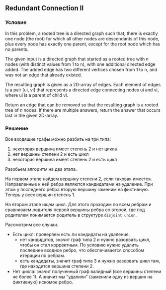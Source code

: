 ## Redundant Connection II

### Условие
In this problem, a rooted tree is a directed graph such that, there is exactly one node (the root) for which all other nodes are descendants of this node, plus every node has exactly one parent, except for the root node which has no parents.

The given input is a directed graph that started as a rooted tree with n nodes (with distinct values from 1 to n), with one additional directed edge added. The added edge has two different vertices chosen from 1 to n, and was not an edge that already existed.

The resulting graph is given as a 2D-array of edges. Each element of edges is a pair [ui, vi] that represents a directed edge connecting nodes ui and vi, where ui is a parent of child vi.

Return an edge that can be removed so that the resulting graph is a rooted tree of n nodes. If there are multiple answers, return the answer that occurs last in the given 2D-array.

### Решение
Все входящие графы можно разбить на три типа:
1) некоторая вершина имеет степень 2 и нет цикла
2) нет вершины степени 2 и есть цикл
3) некоторая вершина имеет степень 2 и есть цикл

Разобьем алгоритм на два этапа.

На первом этапе найдем вершину степени 2, если таковая имеется. Направленные к ней ребра являются кандидатами на удаление.
При этом у последнего ребра вторую вершину заменим на фиктивную. Теперь у всех вершин степень 1.

На втором этапе ищем цикл. Для этого проходим по всем ребрам и сравниваем родителя первой вершины ребра со второй, где под родителем
понимается родитель в структуре `disjoint union`. 

Рассмотрим все случаи.
- Есть цикл: проверяем есть ли кандидаты на удаление, 
  - нет кандидатов, значит граф типа 2 и нужно разорвать цикл, чтобы он стал корректным. По условию
  нужно удалить последнее входное ребро, что обеспечивается способом итерации по ребрам.
  - есть кандидаты, значит граф типа 3 и нужно разорвать цикл там, где находится вершина степени 2.
- Нет цикла: значит полученный граф валидный (все вершины степени не более 1). А значит мы "удалили" (заменили одну из вершин на фиктивную) искомое ребро.